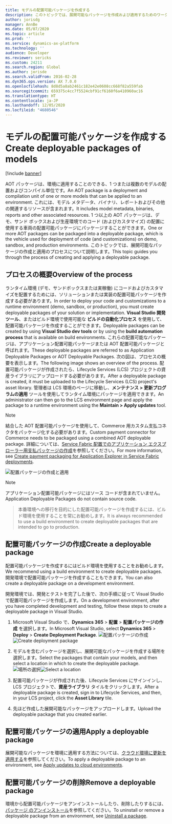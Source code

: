 ```yaml
---
title: モデルの配置可能パッケージを作成する
description: このトピックでは、展開可能なパッケージを作成および適用するためのワークフローについて説明します。
author: jorisdg
manager: AnnBe
ms.date: 05/07/2020
ms.topic: article
ms.prod: ''
ms.service: dynamics-ax-platform
ms.technology: ''
audience: Developer
ms.reviewer: sericks
ms.custom: 24211
ms.search.region: Global
ms.author: jorisde
ms.search.validFrom: 2016-02-28
ms.dyn365.ops.version: AX 7.0.0
ms.openlocfilehash: 8d8d5a8ab2461c182e42e0608cc668f82a559fab
ms.sourcegitcommit: 659375c4cc7f5524cbf91cf6160f6a410960ac16
ms.translationtype: HT
ms.contentlocale: ja-JP
ms.lasthandoff: 12/05/2020
ms.locfileid: "4680546"
---
```

# <a name="create-deployable-packages-of-models"></a><span data-ttu-id="cbaf7-103">モデルの配置可能パッケージを作成する</span><span class="sxs-lookup"><span data-stu-id="cbaf7-103">Create deployable packages of models</span></span>

[!include [banner](../includes/banner.md)]

<span data-ttu-id="cbaf7-104">AOT パッケージは、環境に適用することのできる、1 つまたは複数のモデルの配置およびコンパイル単位です。</span><span class="sxs-lookup"><span data-stu-id="cbaf7-104">An AOT package is a deployment and compilation unit of one or more models that can be applied to an environment.</span></span> <span data-ttu-id="cbaf7-105">これには、モデル メタデータ、バイナリ、レポートおよびその他の関連するリソースが含まれます。</span><span class="sxs-lookup"><span data-stu-id="cbaf7-105">It includes model metadata, binaries, reports and other associated resources.</span></span> <span data-ttu-id="cbaf7-106">1 つ以上の AOT パッケージは、デモ、サンド ボックスおよび生産環境でのコード (およびカスタマイズ) の配置に使用する車両の配置可能パッケージにパッケージすることができます。</span><span class="sxs-lookup"><span data-stu-id="cbaf7-106">One or more AOT packages can be packaged into a deployable package, which is the vehicle used for deployment of code (and customizations) on demo, sandbox, and production environments.</span></span> <span data-ttu-id="cbaf7-107">このトピックでは、展開可能なパッケージの作成と適用のプロセスについて説明します。</span><span class="sxs-lookup"><span data-stu-id="cbaf7-107">This topic guides you through the process of creating and applying a deployable package.</span></span> 

## <a name="overview-of-the-process"></a><span data-ttu-id="cbaf7-108">プロセスの概要</span><span class="sxs-lookup"><span data-stu-id="cbaf7-108">Overview of the process</span></span>

<span data-ttu-id="cbaf7-109">ランタイム環境 (デモ、サンドボックスまたは実稼働) にコードおよびカスタマイズを配置するためには、ソリューションまたは実装の配置可能パッケージを作成する必要があります。</span><span class="sxs-lookup"><span data-stu-id="cbaf7-109">In order to deploy your code and customizations to a runtime environment (demo, sandbox, or production), you must create deployable packages of your solution or implementation.</span></span> <span data-ttu-id="cbaf7-110">**Visual Studio 開発ツール**、またはビルド環境で使用可能な **ビルドの自動化プロセス** を使用して、配置可能パッケージを作成することができます。</span><span class="sxs-lookup"><span data-stu-id="cbaf7-110">Deployable packages can be created by using **Visual Studio dev tools** or by using the **build automation process** that is available on build environments.</span></span> <span data-ttu-id="cbaf7-111">これらの配置可能なパッケージは、アプリケーション配置可能パッケージまたは AOT 配置可能パッケージと呼ばれます。</span><span class="sxs-lookup"><span data-stu-id="cbaf7-111">These deployable packages are referred to as Application Deployable Packages or AOT Deployable Packages.</span></span> <span data-ttu-id="cbaf7-112">次の図は、プロセスの概要を表示します。</span><span class="sxs-lookup"><span data-stu-id="cbaf7-112">The following image shows an overview of the process.</span></span> <span data-ttu-id="cbaf7-113">配置可能パッケージが作成されたら、Lifecycle Services (LCS) プロジェクトの資産ライブラリにアップロードする必要があります。</span><span class="sxs-lookup"><span data-stu-id="cbaf7-113">After a deployable package is created, it must be uploaded to the Lifecycle Services (LCS) project's asset library.</span></span> <span data-ttu-id="cbaf7-114">管理者は LCS 環境のページに移動し、**メンテナンス &gt; 更新プログラムの適用** ツールを使用してランタイム環境にパッケージを適用できます。</span><span class="sxs-lookup"><span data-stu-id="cbaf7-114">An administrator can then go to the LCS environment page and apply the package to a runtime environment using the **Maintain &gt; Apply updates** tool.</span></span> 

> [!NOTE]
> <span data-ttu-id="cbaf7-115">結合した AOT 配置可能パッケージを使用して、Commerce 用カスタム支払コネクタをパッケージ化する必要があります。</span><span class="sxs-lookup"><span data-stu-id="cbaf7-115">Custom payment connector for Commerce needs to be packaged using a combined AOT deployable package.</span></span> <span data-ttu-id="cbaf7-116">詳細については、[Service Fabric 配置でのアプリケーション エクスプローラー用支払パッケージの作成](../../../commerce/dev-itpro/payment-connector-package.md)を参照してください。</span><span class="sxs-lookup"><span data-stu-id="cbaf7-116">For more information, see [Create payment packaging for Application Explorer in Service Fabric deployments](../../../commerce/dev-itpro/payment-connector-package.md).</span></span>

![配置パッケージの作成と適用](./media/createandapplydeployablepackage.png)

> [!NOTE]
> <span data-ttu-id="cbaf7-118">アプリケーション配置可能パッケージにはソース コードが含まれていません。</span><span class="sxs-lookup"><span data-stu-id="cbaf7-118">Application Deployable Packages do not contain source code.</span></span>

> <span data-ttu-id="cbaf7-119">本番環境への移行を目的にした配置可能パッケージを作成するには、ビルド環境を使用することを常にお勧めします。</span><span class="sxs-lookup"><span data-stu-id="cbaf7-119">It is always recommended to use a build environment to create deployable packages that are intended to go to production.</span></span>

## <a name="create-a-deployable-package"></a><span data-ttu-id="cbaf7-120">配置可能パッケージの作成</span><span class="sxs-lookup"><span data-stu-id="cbaf7-120">Create a deployable package</span></span>
<span data-ttu-id="cbaf7-121">配置可能パッケージを作成するにはビルド環境を使用することをお勧めします。</span><span class="sxs-lookup"><span data-stu-id="cbaf7-121">We recommend using a build environment to create deployable packages.</span></span> <span data-ttu-id="cbaf7-122">開発環境で配置可能パッケージを作成することもできます。</span><span class="sxs-lookup"><span data-stu-id="cbaf7-122">You can also create a deployable package on a development environment.</span></span> 

<span data-ttu-id="cbaf7-123">開発環境では、開発とテストを完了した後で、次の手順に従って Visual Studio で配置可能パッケージを作成します。</span><span class="sxs-lookup"><span data-stu-id="cbaf7-123">On a development environment, after you have completed development and testing, follow these steps to create a deployable package in Visual Studio.</span></span>

1.  <span data-ttu-id="cbaf7-124">Microsoft Visual Studio で、**Dynamics 365** &gt; **配置** &gt; **配置パッケージの作成** を選択します。</span><span class="sxs-lookup"><span data-stu-id="cbaf7-124">In Microsoft Visual Studio, select **Dynamics 365** &gt; **Deploy** &gt; **Create Deployment Package**.</span></span>
<span data-ttu-id="cbaf7-125">![配置パッケージの作成](./media/createdeploymentpackage-986x1024.png)</span><span class="sxs-lookup"><span data-stu-id="cbaf7-125">![Create deployment package](./media/createdeploymentpackage-986x1024.png)</span></span>

2.  <span data-ttu-id="cbaf7-126">モデルを含むパッケージを選択し、展開可能なパッケージを作成する場所を選択します。</span><span class="sxs-lookup"><span data-stu-id="cbaf7-126">Select the packages that contain your models, and then select a location in which to create the deployable package.</span></span> 
<span data-ttu-id="cbaf7-127">![場所の選択](./media/pack4.png)</span><span class="sxs-lookup"><span data-stu-id="cbaf7-127">![Select a location](./media/pack4.png)</span></span>

3.  <span data-ttu-id="cbaf7-128">配置可能パッケージが作成された後、Lifecycle Services にサインインし、LCS プロジェクトで、**資産ライブラリ** タイルをクリックします。</span><span class="sxs-lookup"><span data-stu-id="cbaf7-128">After a deployable package is created, sign in to Lifecycle Services, and then, in your LCS project, click the **Asset Library** tile.</span></span>

4.  <span data-ttu-id="cbaf7-129">先ほど作成した展開可能なパッケージをアップロードします。</span><span class="sxs-lookup"><span data-stu-id="cbaf7-129">Upload the deployable package that you created earlier.</span></span>

## <a name="apply-a-deployable-package"></a><span data-ttu-id="cbaf7-130">配置可能パッケージの適用</span><span class="sxs-lookup"><span data-stu-id="cbaf7-130">Apply a deployable package</span></span>
<span data-ttu-id="cbaf7-131">展開可能なパッケージを環境に適用する方法については、[クラウド環境に更新を適用する](apply-deployable-package-system.md)を参照してください。</span><span class="sxs-lookup"><span data-stu-id="cbaf7-131">To apply a deployable package to an environment, see [Apply updates to cloud environments](apply-deployable-package-system.md).</span></span>

## <a name="remove-a-deployable-package"></a><span data-ttu-id="cbaf7-132">配置可能パッケージの削除</span><span class="sxs-lookup"><span data-stu-id="cbaf7-132">Remove a deployable package</span></span>
<span data-ttu-id="cbaf7-133">環境から配置可能パッケージをアンインストールしたり、削除したりするには、[パッケージ のアンインストール](uninstall-deployable-package.md)を参照してください。</span><span class="sxs-lookup"><span data-stu-id="cbaf7-133">To uninstall or remove a deployable package from an environment, see [Uninstall a package](uninstall-deployable-package.md).</span></span>
